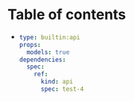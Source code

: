 # Table of contents

* ```yaml
  type: builtin:api
  props:
    models: true
  dependencies:
    spec:
      ref:
        kind: api
        spec: test-4
  ```
